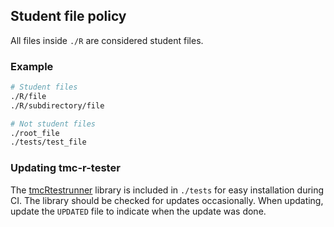 ## Student file policy

All files inside `./R` are considered student files.

### Example

```bash
# Student files
./R/file
./R/subdirectory/file

# Not student files
./root_file
./tests/test_file
```

### Updating tmc-r-tester

The [tmcRtestrunner](https://github.com/testmycode/tmc-r-tester/) library is included in `./tests` for easy installation during CI. The library should be checked for updates occasionally. When updating, update the `UPDATED` file to indicate when the update was done.
